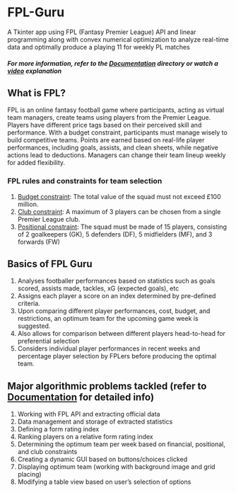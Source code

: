 # FPL-Guru
A Tkinter app using FPL (Fantasy Premier League) API and linear programming along with convex numerical optimization to analyze real-time data and optimally produce a playing 11 for weekly PL matches
##### For more information, refer to the [Documentation](https://github.com/hoodarm/FPL-Guru/tree/main/Documentation) directory or watch a [video](https://youtu.be/OiX2t5Wn2ks) explanation

## What is FPL?
FPL is an online fantasy football game where participants, acting as virtual team managers, create teams using players from the Premier League. Players have different price tags based on their perceived skill and performance. With a budget constraint, participants must manage wisely to build competitive teams. Points are earned based on real-life player performances, including goals, assists, and clean sheets, while negative actions lead to deductions. Managers can change their team lineup weekly for added flexibility.

### FPL rules and constraints for team selection
1.  <ins>Budget constraint</ins>: The total value of the squad must not exceed £100 million.
2.  <ins>Club constraint</ins>: A maximum of 3 players can be chosen from a single Premier League club.
3.  <ins>Positional constraint</ins>: The squad must be made of 15 players, consisting of 2 goalkeepers (GK), 5 defenders (DF), 5 midfielders (MF), and 3 forwards (FW)

## Basics of FPL Guru
1. Analyses footballer performances based on statistics such as goals scored, assists made, tackles, xG (expected goals), etc
2. Assigns each player a score on an index determined by pre-defined criteria.
3. Upon comparing different player performances, cost, budget, and restrictions, an optimum team for the upcoming game week is suggested.
4. Also allows for comparison between different players head-to-head for preferential selection
5. Considers individual player performances in recent weeks and percentage player selection by FPLers before producing the optimal team.

## Major algorithmic problems tackled (refer to [Documentation](https://github.com/hoodarm/FPL-Guru/tree/main/Documentation) for detailed info)
1) Working with FPL API and extracting official data
2) Data management and storage of extracted statistics
3) Defining a form rating index
4) Ranking players on a relative form rating index
5) Determining the optimum team per week based on financial, positional, and club constraints
6) Creating a dynamic GUI based on buttons/choices clicked
7) Displaying optimum team (working with background image and grid placing)
8) Modifying a table view based on user’s selection of options
